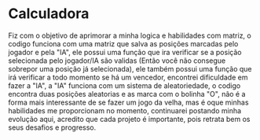 # Calculadora
Fiz com o objetivo de aprimorar a minha logica e habilidades com matriz,
o codigo funciona com uma matriz que salva as posições marcadas pelo jogador e pela "IA",
ele possui uma função que ira verificar se a posição selecionada pelo jogador/IA são validas
(Então você não consegue sobrepor uma posição já selecionada),
ele também possui uma função que irá verificar a todo momento se há um vencedor,
encontrei dificuldade em fazer a "IA",
a "IA" funciona com um sistema de aleatoriedade, o codigo encontra duas posições aleatorias e as marca com o bolinha "O",
não é a forma mais interessante de se fazer um jogo da velha,
mas é oque minhas habilidades me proporcionam no momento, continuarei postando minha evolução aqui,
acredito que cada projeto é importante, pois retrata bem os seus desafios e progresso.
